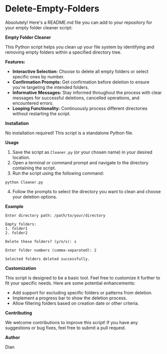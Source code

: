 # Delete-Empty-Folders
Absolutely! Here's a README.md file you can add to your repository for your empty folder cleaner script:

**Empty Folder Cleaner**

This Python script helps you clean up your file system by identifying and removing empty folders within a specified directory tree.

**Features:**

* **Interactive Selection:** Choose to delete all empty folders or select specific ones by number.
* **Confirmation Prompts:** Get confirmation before deletion to ensure you're targeting the intended folders.
* **Informative Messages:** Stay informed throughout the process with clear messages for successful deletions, cancelled operations, and encountered errors.
* **Looping Functionality:** Continuously process different directories without restarting the script.

**Installation**

No installation required! This script is a standalone Python file.

**Usage**

1. Save the script as `Cleaner.py` (or your chosen name) in your desired location.
2. Open a terminal or command prompt and navigate to the directory containing the script.
3. Run the script using the following command:

```
python Cleaner.py
```

4. Follow the prompts to select the directory you want to clean and choose your deletion options.

**Example**

```
Enter directory path: /path/to/your/directory

Empty folders:
1. folder1
2. folder2

Delete these folders? (y/n/s): s

Enter folder numbers (comma-separated): 2

Selected folders deleted successfully.
```

**Customization**

This script is designed to be a basic tool. Feel free to customize it further to fit your specific needs.  Here are some potential enhancements:

* Add support for excluding specific folders or patterns from deletion.
* Implement a progress bar to show the deletion process.
* Allow filtering folders based on creation date or other criteria.

**Contributing**

We welcome contributions to improve this script! If you have any suggestions or bug fixes, feel free to submit a pull request.

**Author**

Dian
